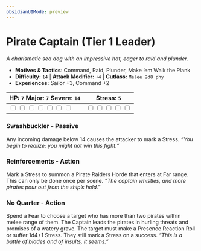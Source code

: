 ```yaml
---
obsidianUIMode: preview
---
```

# Pirate Captain (Tier 1 Leader)

*A charismatic sea dog with an impressive hat, eager to raid and plunder.*

- **Motives & Tactics**: Command, Raid, Plunder, Make ‘em Walk the Plank
- **Difficulty:** `14` | **Attack Modifier:** `+4` | **Cutlass:** `Melee 2d8 phy`
- **Experiences:** Sailor +3, Command +2

| HP: `7` Major: `7` Severe: `14` | Stress: `5` |
|--|--|
|  <input type="checkbox" unchecked id="8dcbe56f"> <input type="checkbox" unchecked id="ee0a08db"> <input type="checkbox" unchecked id="ba143b26"> <input type="checkbox" unchecked id="1d3a4c33"> <input type="checkbox" unchecked id="ab3f8835"> <input type="checkbox" unchecked id="129af198"> <input type="checkbox" unchecked id="12848a1f"> |  <input type="checkbox" unchecked id="b8f09257"> <input type="checkbox" unchecked id="96eed31f"> <input type="checkbox" unchecked id="ac01b89f"> <input type="checkbox" unchecked id="a0ff0985"> <input type="checkbox" unchecked id="900a9812"> |

### Swashbuckler - Passive

Any incoming damage below 14 causes the attacker to mark a Stress. *“You begin to realize: you might not win this fight.”*

### Reinforcements - Action

Mark a Stress to summon a Pirate Raiders Horde that enters at Far range. This can only be done once per scene. *“The captain whistles, and more pirates pour out from the ship’s hold.”*

### No Quarter - Action

Spend a Fear to choose a target who has more than two pirates within melee range of them. The Captain leads the pirates in hurling threats and promises of a watery grave. The target must make a Presence Reaction Roll or suffer 1d4+1 Stress. They still mark a Stress on a success. *“This is a battle of blades and of insults, it seems.”*



